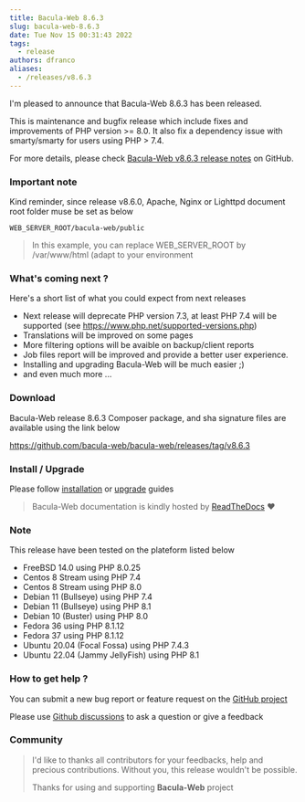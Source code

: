 ```yaml
---
title: Bacula-Web 8.6.3
slug: bacula-web-8.6.3
date: Tue Nov 15 00:31:43 2022
tags:
  - release
authors: dfranco
aliases:
  - /releases/v8.6.3
---
```


I'm pleased to announce that Bacula-Web 8.6.3 has been released.

<!-- truncate -->

This is maintenance and bugfix release which include fixes and improvements of PHP version >= 8.0.
It also fix a dependency issue with smarty/smarty for users using PHP > 7.4.

For more details, please check [Bacula-Web v8.6.3 release notes](https://github.com/bacula-web/bacula-web/releases/tag/v8.6.3) on GitHub.

### Important note

Kind reminder, since release v8.6.0, Apache, Nginx or Lighttpd document root folder muse be set as below

```shell
WEB_SERVER_ROOT/bacula-web/public
```

> In this example, you can replace WEB_SERVER_ROOT by /var/www/html (adapt to your environment

### What's coming next ?

Here's a short list of what you could expect from next releases

- Next release will deprecate PHP version 7.3, at least PHP 7.4 will be supported (see https://www.php.net/supported-versions.php)
- Translations will be improved on some pages
- More filtering options will be avaible on backup/client reports
- Job files report will be improved and provide a better user experience.
- Installing and upgrading Bacula-Web will be much easier ;)
- and even much more ...

### Download

Bacula-Web release 8.6.3 Composer package, and sha signature files are available using the link below

https://github.com/bacula-web/bacula-web/releases/tag/v8.6.3

### Install / Upgrade

Please follow [installation](https://docs.bacula-web.org/en/latest/02_install/index.html) or [upgrade](https://docs.bacula-web.org/en/latest/02_install/upgrade.html) guides

> Bacula-Web documentation is kindly hosted by [ReadTheDocs](https://readthedocs.org/) :heart:

### Note

This release have been tested on the plateform listed below

- FreeBSD 14.0 using PHP 8.0.25
- Centos 8 Stream using PHP 7.4
- Centos 8 Stream using PHP 8.0
- Debian 11 (Bullseye) using PHP 7.4
- Debian 11 (Bullseye) using PHP 8.1
- Debian 10 (Buster) using PHP 8.0
- Fedora 36 using PHP 8.1.12
- Fedora 37 using PHP 8.1.12
- Ubuntu 20.04 (Focal Fossa) using PHP 7.4.3
- Ubuntu 22.04 (Jammy JellyFish) using PHP 8.1

### How to get help ?

You can submit a new bug report or feature request on the [GitHub project](https://github.com/bacula-web/bacula-web/issues)

Please use [Github discussions](https://github.com/bacula-web/bacula-web/discussions) to ask a question
or give a feedback

### Community

> I'd like to thanks all contributors for your feedbacks, help and precious contributions.
> Without you, this release wouldn't be possible.
>
> Thanks for using and supporting **Bacula-Web** project
